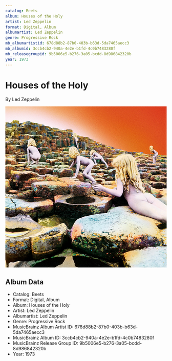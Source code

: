 ```yaml
---
catalog: Beets
album: Houses of the Holy
artist: Led Zeppelin
format: Digital, Album
albumartist: Led Zeppelin
genre: Progressive Rock
mb_albumartistid: 678d88b2-87b0-403b-b63d-5da7465aecc3
mb_albumid: 3ccb4cb2-940a-4e2e-b1fd-4c0b7483280f
mb_releasegroupid: 9b5006e5-b276-3a05-bcdd-8d986842320b
year: 1973
---
```


# Houses of the Holy

By Led Zeppelin

![](../../assets/beetscovers/Led_Zeppelin-Houses_of_the_Holy.jpg)

## Album Data

- Catalog: Beets
- Format: Digital, Album
- Album: Houses of the Holy
- Artist: Led Zeppelin
- Albumartist: Led Zeppelin
- Genre: Progressive Rock
- MusicBrainz Album Artist ID: 678d88b2-87b0-403b-b63d-5da7465aecc3
- MusicBrainz Album ID: 3ccb4cb2-940a-4e2e-b1fd-4c0b7483280f
- MusicBrainz Release Group ID: 9b5006e5-b276-3a05-bcdd-8d986842320b
- Year: 1973

